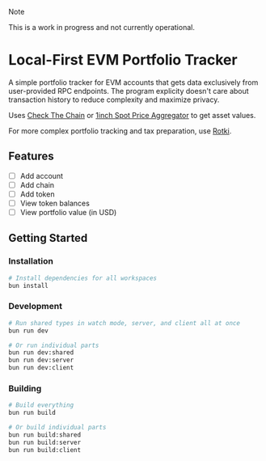 > [!NOTE]  
> This is a work in progress and not currently operational.

# Local-First EVM Portfolio Tracker

A simple portfolio tracker for EVM accounts that gets data exclusively from user-provided RPC endpoints. The program explicity doesn't care about transaction history to reduce complexity and maximize privacy.

Uses [Check The Chain](https://github.com/NaniDAO/ctc) or [1inch Spot Price Aggregator](https://portal.1inch.dev/documentation/contracts/spot-price-aggregator/introduction) to get asset values.

For more complex portfolio tracking and tax preparation, use [Rotki](https://rotki.com/).

## Features

- [ ] Add account
- [ ] Add chain
- [ ] Add token
- [ ] View token balances
- [ ] View portfolio value (in USD)

## Getting Started

### Installation

```bash
# Install dependencies for all workspaces
bun install
```

### Development

```bash
# Run shared types in watch mode, server, and client all at once
bun run dev

# Or run individual parts
bun run dev:shared
bun run dev:server
bun run dev:client
```

### Building

```bash
# Build everything
bun run build

# Or build individual parts
bun run build:shared
bun run build:server
bun run build:client
```
